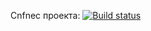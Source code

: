 Cnfnec проекта:
[![Build status](https://ci.appveyor.com/api/projects/status/oxq00gd0qbh3b5oq?svg=true)](https://ci.appveyor.com/project/vidok0577/test-ci)